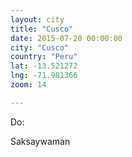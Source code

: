 ```yaml
---
layout: city
title: "Cusco"
date: 2015-07-20 00:00:00
city: "Cusco"
country: "Peru"
lat: -13.521272
lng: -71.981366
zoom: 14

---
```


Do:

Saksaywaman

